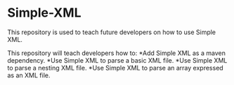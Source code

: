 # Simple-XML
This repository is used to teach future developers on how to use Simple XML. 

This repository will teach developers how to:
*Add Simple XML as a maven dependency.
*Use Simple XML to parse a basic XML file.
*Use Simple XML to parse a nesting XML file.
*Use Simple XML to parse an array expressed as an XML file.
